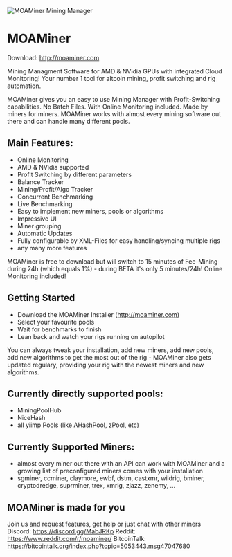 ![MOAMiner Mining Manager](http://moaminer.com/gfx/wide_logo.png)

# MOAMiner

Download: http://moaminer.com

Mining Managment Software for AMD & NVidia GPUs with integrated Cloud Monitoring! Your number 1 tool for altcoin mining, profit switching and rig automation.

MOAMiner gives you an easy to use Mining Manager with Profit-Switching capabilities. No Batch Files. With Online Monitoring included. Made by miners for miners. MOAMiner works with almost every mining software out there and can handle many different pools.

## Main Features:

- Online Monitoring
- AMD & NVidia supported
- Profit Switching by different parameters
- Balance Tracker
- Mining/Profit/Algo Tracker
- Concurrent Benchmarking
- Live Benchmarking
- Easy to implement new miners, pools or algorithms
- Impressive UI
- Miner grouping
- Automatic Updates
- Fully configurable by XML-Files for easy handling/syncing multiple rigs
- any many more features

MOAMiner is free to download but will switch to 15 minutes of Fee-Mining during 24h (which equals 1%) - during BETA it's only 5 minutes/24h! Online Monitoring included!

## Getting Started

- Download the MOAMiner Installer (http://moaminer.com)
- Select your favourite pools
- Wait for benchmarks to finish
- Lean back and watch your rigs running on autopilot

You can always tweak your installation, add new miners, add new pools, add new algorithms to get the most out of the rig - MOAMiner also gets updated regulary, providing your rig with the newest miners and new algorithms.

## Currently directly supported pools:

- MiningPoolHub
- NiceHash
- all yiimp Pools (like AHashPool, zPool, etc)

## Currently Supported Miners:

- almost every miner out there with an API can work with MOAMiner and a growing list of preconfigured miners comes with your installation
- sgminer, ccminer, claymore, ewbf, dstm, castxmr, wildrig, bminer, cryptodredge, suprminer, trex, xmrig, zjazz, zenemy, ...

## MOAMiner is made for you

Join us and request features, get help or just chat with other miners
Discord: https://discord.gg/MabJRKp
Reddit: https://www.reddit.com/r/moaminer/
BitcoinTalk: https://bitcointalk.org/index.php?topic=5053443.msg47047680
